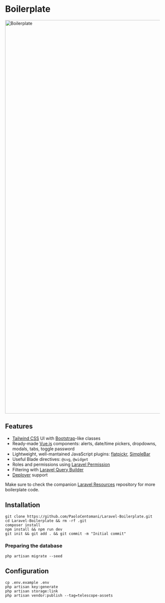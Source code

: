 # Boilerplate

<img src="https://i.ibb.co/nrGyFQX/Boilerplate.png" width="1280" alt="Boilerplate">

## Features

* [Tailwind CSS](https://tailwindcss.com/) UI with [Bootstrap](https://getbootstrap.com/)-like classes
* Ready-made [Vue.js](https://vuejs.org/) components: alerts, date/time pickers, dropdowns, modals, tabs, toggle password
* Lightweight, well-mantained JavaScript plugins: [flatpickr](https://flatpickr.js.org/), [SimpleBar](http://grsmto.github.io/simplebar/)
* Useful Blade directives: `@svg`, `@widget`
* Roles and permissions using [Laravel Permission](https://docs.spatie.be/laravel-permission/v3/introduction/)
* Filtering with [Laravel Query Builder](https://docs.spatie.be/laravel-query-builder/v2/introduction/)
* [Deployer](https://deployer.org/) support

Make sure to check the companion [Laravel Resources](https://github.com/PaoloCentomani/Laravel-Resources)  repository for more boilerplate code.

## Installation

    git clone https://github.com/PaoloCentomani/Laravel-Boilerplate.git
    cd Laravel-Boilerplate && rm -rf .git
    composer install
    npm install && npm run dev
    git init && git add . && git commit -m "Initial commit"

### Preparing the database

    php artisan migrate --seed

## Configuration

    cp .env.example .env
    php artisan key:generate
    php artisan storage:link
    php artisan vendor:publish --tag=telescope-assets
